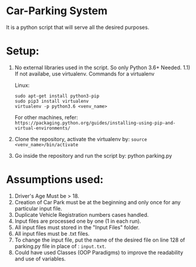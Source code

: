 # Car-Parking System
  It is a python script that will serve all the desired purposes.
  
# Setup:
  1) No external libraries used in the script. So only Python 3.6+ Needed.
      1.1) If not availabe, use virtualenv.
      Commands for a virtualenv

      Linux:
      ```
      sudo apt-get install python3-pip
      sudo pip3 install virtualenv
      virtualenv -p python3.6 <venv_name>
      ```

      For other machines,
      refer: ```https://packaging.python.org/guides/installing-using-pip-and-virtual-environments/```

  2) Clone the repository, activate the virtualenv by:  ```source <venv_name>/bin/activate```
  3) Go inside the repository and run the script by:
     python parking.py
     
# Assumptions used:

1) Driver's Age Must be > 18.
2) Creation of Car Park must be at the beginning and only once for any particular input file.
3) Duplicate Vehicle Registration numbers cases handled.
4) Input files are processed one by one (1 in each run).
5) All input files must stored in the "Input Files" folder.
6) All input files must be .txt files.
7) To change the input file, put the name of the desired file on line 128 of parking.py file in place of : ```input.txt```.
8) Could have used Classes (OOP Paradigms) to improve the readability and use of variables.
